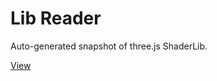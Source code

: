 # Lib Reader

Auto-generated snapshot of three.js ShaderLib.

[View](https://koober.github.io/Lib-Reader/)